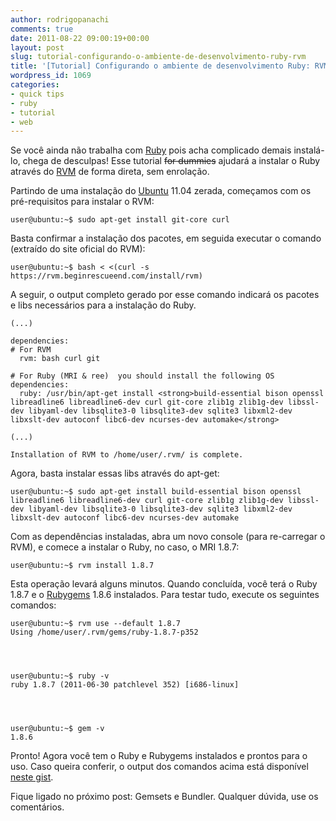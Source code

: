```yaml
---
author: rodrigopanachi
comments: true
date: 2011-08-22 09:00:19+00:00
layout: post
slug: tutorial-configurando-o-ambiente-de-desenvolvimento-ruby-rvm
title: '[Tutorial] Configurando o ambiente de desenvolvimento Ruby: RVM'
wordpress_id: 1069
categories:
- quick tips
- ruby
- tutorial
- web
---
```


Se você ainda não trabalha com [Ruby](http://www.ruby-lang.org/pt/) pois acha complicado demais instalá-lo, chega de desculpas! Esse tutorial <del>for dummies</del> ajudará a instalar o Ruby através do [RVM](http://beginrescueend.com/) de forma direta, sem enrolação.

Partindo de uma instalação do [Ubuntu](http://www.ubuntu.com/) 11.04 zerada, começamos com os pré-requisitos para instalar o RVM:

    
    user@ubuntu:~$ sudo apt-get install git-core curl


Basta confirmar a instalação dos pacotes, em seguida executar o comando (extraído do site oficial do RVM):

    
    user@ubuntu:~$ bash < <(curl -s https://rvm.beginrescueend.com/install/rvm)


A seguir, o output completo gerado por esse comando indicará os pacotes e libs necessários para a instalação do Ruby.

    
    (...)
    
    dependencies:
    # For RVM
      rvm: bash curl git
    
    # For Ruby (MRI & ree)  you should install the following OS dependencies:
      ruby: /usr/bin/apt-get install <strong>build-essential bison openssl libreadline6 libreadline6-dev curl git-core zlib1g zlib1g-dev libssl-dev libyaml-dev libsqlite3-0 libsqlite3-dev sqlite3 libxml2-dev libxslt-dev autoconf libc6-dev ncurses-dev automake</strong>
    
    (...)
    
    Installation of RVM to /home/user/.rvm/ is complete.


Agora, basta instalar essas libs através do apt-get:

    
    user@ubuntu:~$ sudo apt-get install build-essential bison openssl libreadline6 libreadline6-dev curl git-core zlib1g zlib1g-dev libssl-dev libyaml-dev libsqlite3-0 libsqlite3-dev sqlite3 libxml2-dev libxslt-dev autoconf libc6-dev ncurses-dev automake


Com as dependências instaladas, abra um novo console (para re-carregar o RVM), e comece a instalar o Ruby, no caso, o MRI 1.8.7:

    
    user@ubuntu:~$ rvm install 1.8.7


Esta operação levará alguns minutos. Quando concluída, você terá o Ruby 1.8.7 e o [Rubygems](http://rubygems.org/) 1.8.6 instalados. Para testar tudo, execute os seguintes comandos:

    
    user@ubuntu:~$ rvm use --default 1.8.7
    Using /home/user/.rvm/gems/ruby-1.8.7-p352



    
    user@ubuntu:~$ ruby -v
    ruby 1.8.7 (2011-06-30 patchlevel 352) [i686-linux]



    
    user@ubuntu:~$ gem -v
    1.8.6


Pronto! Agora você tem o Ruby e Rubygems instalados e prontos para o uso. Caso queira conferir, o output dos comandos acima está disponível [neste gist](https://gist.github.com/1157378).

Fique ligado no próximo post: Gemsets e Bundler. Qualquer dúvida, use os comentários.
